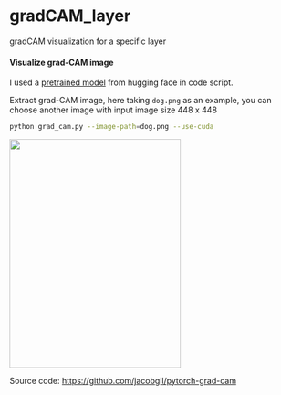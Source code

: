 # gradCAM_layer
gradCAM visualization for a specific layer

#### Visualize grad-CAM image
I used a [pretrained model](https://huggingface.co/timm/eva02_large_patch14_448.mim_m38m_ft_in22k_in1k) from hugging face in code script.

Extract grad-CAM image, here taking `dog.png` as an example, you can choose another image with input image size 448 x 448
```bash
python grad_cam.py --image-path=dog.png --use-cuda
```

<img src="images/grad_ImageNetV2.png"  width="300" height="400">

Source code: https://github.com/jacobgil/pytorch-grad-cam